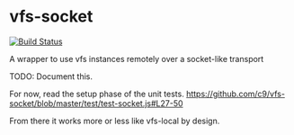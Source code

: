 # vfs-socket

[![Build Status](https://secure.travis-ci.org/c9/vfs-socket.png?branch=master)](http://travis-ci.org/c9/vfs-socket)

A wrapper to use vfs instances remotely over a socket-like transport

TODO: Document this.

For now, read the setup phase of the unit tests. <https://github.com/c9/vfs-socket/blob/master/test/test-socket.js#L27-50>

From there it works more or less like vfs-local by design.

